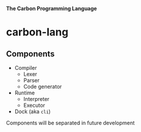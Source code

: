 **The Carbon Programming Language**
# carbon-lang

## Components

- Compiler
  - Lexer
  - Parser
  - Code generator
- Runtime
  - Interpreter
  - Executor
- Dock (aka `cli`)

Components will be separated in future development
